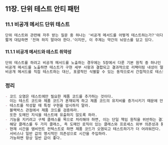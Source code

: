 ## 11장. 단위 테스트 안티 패턴

### 11.1 비공개 메서드 단위 테스트

```markdown
단위 테스트와 관련해 자주 받는 질문 중 하나는 '비공개 메서드를 어떻게 테스트하는가?'이다.
짧게 대답하면 '전혀 하지 말아야 한다.'이지만, 이 주제는 약간의 뉘앙스를 담고 있다.
```

#### 11.1.1 비공개 메서드와 테스트 취약성

```markdown
단위 테스트를 하려고 비공개 메서드를 노출하는 경우에는 5장에서 다룬 기본 원칙 중 하나인 식별할 수 있는 동작만 테스트하는 것을 위반한다.
비공개 메서드를 노출하면 테스트가 구현 세부 사항과 결합되고 결과적으로 리팩터링 내성이 떨어진다.
비공개 메서드를 직접 테스트하는 대신, 포괄적인 식별할 수 있는 동작으로서 간접적으로 테스트하는 것이 좋다.
```

### 정리

```markdown
- 코드 오염은 테스트에만 필요한 제품 코드를 추가하는 것이다.
  이는 테스트 코드와 제품 코드가 혼재되게 하고 제품 코드의 유지비를 증가시키기 때문에 안티 패턴이다.
- 테스트를 작성할 때 특정 구현을 암시하지 말라.
  블랙박스 관점에서 제품 코드를 검증하라.
  또한 도메인 지식을 테스트에 유출하지 않도록 하라.
- 기능을 지키려고 구체 클래스를 목으로 처리해야 하면, 이는 단일 책임 원칙을 위반하는 결과다.
  해당 클래스를 두 가지 클래스, 즉 도메인 로직이 있는 클래스와 프로세스 외부 의존성과 통신하는 클래스로 분리하라.
- 현재 시간을 앰비언트 컨텍스트로 하면 제품 코드가 오염되고 테스트하기가 더 어려워진다.
  서비스나 일반 값의 명시적인 의존성으로 시간을 주입하라.
  가능하면 항상 일반 값이 좋다.
```
